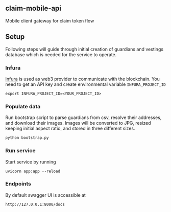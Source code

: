 ## claim-mobile-api
Mobile client gateway for claim token flow


## Setup

Following steps will guide through initial creation of guardians and vestings database which is needed for the service to operate.

### Infura

[Infura](https://infura.io/) is used as web3 provider to communicate with the blockchain. You need to get an API key and create environmental variable `INFURA_PROJECT_ID`
```
export INFURA_PROJECT_ID=<YOUR_PROJECT_ID>
```

### Populate data

Run bootstrap script to parse guardians from csv, resolve their addresses, and download their images. Images will be converted to JPG, resized keeping initial aspect ratio, and stored in three different sizes.
```
python bootstrap.py
```

### Run service
Start service by running
```
uvicorn app:app --reload
```

### Endpoints
By default swagger UI is accessible at
```
http://127.0.0.1:8000/docs
```
